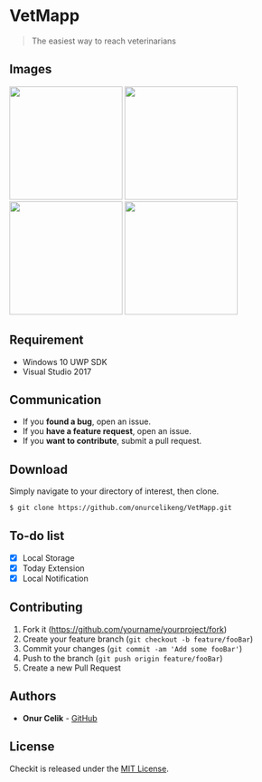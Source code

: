 # VetMapp
>The easiest way to reach veterinarians

## Images
<div>
  <img width="200" src="/ScreenShots/IMG_1292.PNG">
  <img width="200" src="/ScreenShots/IMG_1293.PNG">
  <img width="200" src="/ScreenShots/IMG_1294.PNG">
  <img width="200" src="/ScreenShots/IMG_1295.PNG">
</div>

## Requirement
* Windows 10 UWP SDK
* Visual Studio 2017

## Communication
- If you **found a bug**, open an issue.
- If you **have a feature request**, open an issue.
- If you **want to contribute**, submit a pull request.

## Download
Simply navigate to your directory of interest, then clone.

```bash
$ git clone https://github.com/onurcelikeng/VetMapp.git
```

## To-do list
  - [x] Local Storage
  - [x] Today Extension
  - [x] Local Notification

## Contributing
1. Fork it (<https://github.com/yourname/yourproject/fork>)
2. Create your feature branch (`git checkout -b feature/fooBar`)
3. Commit your changes (`git commit -am 'Add some fooBar'`)
4. Push to the branch (`git push origin feature/fooBar`)
5. Create a new Pull Request

## Authors
* **Onur Celik** - [GitHub](https://github.com/onurcelikeng)

## License
Checkit is released under the [MIT License](LICENSE).
